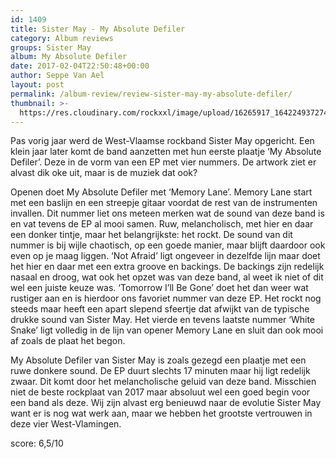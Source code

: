 ```yaml
---
id: 1409
title: Sister May - My Absolute Defiler
category: Album reviews
groups: Sister May
album: My Absolute Defiler
date: 2017-02-04T22:50:48+00:00
author: Seppe Van Ael
layout: post
permalink: /album-review/review-sister-may-my-absolute-defiler/
thumbnail: >-
  https://res.cloudinary.com/rockxxl/image/upload/16265917_1642249372747492_3649620135149402787_n.jpg
---
```

Pas vorig jaar werd de West-Vlaamse rockband Sister May opgericht. Een klein jaar later komt de band aanzetten met hun eerste plaatje ‘My Absolute Defiler’. Deze in de vorm van een EP met vier nummers. De artwork ziet er alvast dik oke uit, maar is de muziek dat ook?

Openen doet My Absolute Defiler met ‘Memory Lane’. Memory Lane start met een baslijn en een streepje gitaar voordat de rest van de instrumenten invallen. Dit nummer liet ons meteen merken wat de sound van deze band is en vat tevens de EP al mooi samen. Ruw, melancholisch, met hier en daar een donker tintje, maar het belangrijkste: het rockt. De sound van dit nummer is bij wijle chaotisch, op een goede manier, maar blijft daardoor ook even op je maag liggen. ‘Not Afraid’ ligt ongeveer in dezelfde lijn maar doet het hier en daar met een extra groove en backings. De backings zijn redelijk nasaal en droog, wat ook het opzet was van deze band, al weet ik niet of dit wel een juiste keuze was. ‘Tomorrow I’ll Be Gone’ doet het dan weer wat rustiger aan en is hierdoor ons favoriet nummer van deze EP. Het rockt nog steeds maar heeft een apart slepend sfeertje dat afwijkt van de typische drukke sound van Sister May. Het vierde en tevens laatste nummer ‘White Snake’ ligt volledig in de lijn van opener Memory Lane en sluit dan ook mooi af zoals de plaat het begon.

My Absolute Defiler van Sister May is zoals gezegd een plaatje met een ruwe donkere sound. De EP duurt slechts 17 minuten maar hij ligt redelijk zwaar. Dit komt door het melancholische geluid van deze band. Misschien niet de beste rockplaat van 2017 maar absoluut wel een goed begin voor een band als deze. Wij zijn alvast erg benieuwd naar de evolutie Sister May want er is nog wat werk aan, maar we hebben het grootste vertrouwen in deze vier West-Vlamingen.

score: 6,5/10
